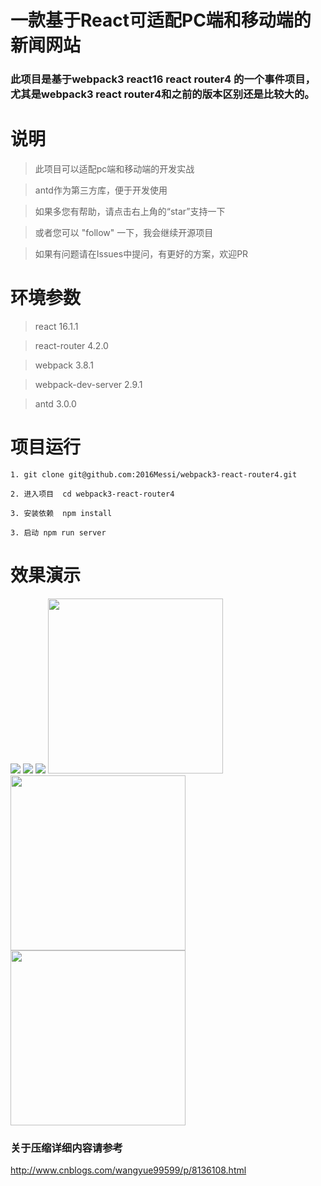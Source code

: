 # 一款基于React可适配PC端和移动端的新闻网站

### 此项目是基于webpack3 react16 react router4 的一个事件项目，尤其是webpack3 react router4和之前的版本区别还是比较大的。

# 说明

> 此项目可以适配pc端和移动端的开发实战

> antd作为第三方库，便于开发使用

> 如果多您有帮助，请点击右上角的“star”支持一下

> 或者您可以 "follow" 一下，我会继续开源项目

> 如果有问题请在Issues中提问，有更好的方案，欢迎PR

# 环境参数

> react 16.1.1

> react-router 4.2.0

> webpack 3.8.1

> webpack-dev-server 2.9.1 

> antd 3.0.0

# 项目运行

```
1. git clone git@github.com:2016Messi/webpack3-react-router4.git
 
2. 进入项目  cd webpack3-react-router4

3. 安装依赖  npm install

3. 启动 npm run server
```

# 效果演示

<div>
  <img src="https://github.com/2016Messi/webpack3-react-router4/blob/master/screen/%E5%BE%AE%E4%BF%A1%E5%9B%BE%E7%89%87_20171228144944.png"/>
  <img src="https://github.com/2016Messi/webpack3-react-router4/blob/master/screen/%E5%BE%AE%E4%BF%A1%E5%9B%BE%E7%89%87_20171228145008.png" />
  <img src="https://github.com/2016Messi/webpack3-react-router4/blob/master/screen/%E5%BE%AE%E4%BF%A1%E5%9B%BE%E7%89%87_20171228152210.png"/>
  <img src="https://github.com/2016Messi/webpack3-react-router4/blob/master/screen/%E5%BE%AE%E4%BF%A1%E5%9B%BE%E7%89%87_20171228152253.png" width="280" float="left"/>
  <img src="https://github.com/2016Messi/webpack3-react-router4/blob/master/screen/%E5%BE%AE%E4%BF%A1%E5%9B%BE%E7%89%87_20171228152300.png" width="280"  float="left"/>
  <img src="https://github.com/2016Messi/webpack3-react-router4/blob/master/screen/%E5%BE%AE%E4%BF%A1%E5%9B%BE%E7%89%87_20171228152303.png" width="280"  float="left"/>
</div>

### 关于压缩详细内容请参考

http://www.cnblogs.com/wangyue99599/p/8136108.html

